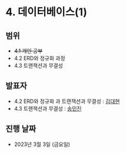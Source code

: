 # 4. 데이터베이스(1)

## 범위

- ~~4.1 개인 공부~~
- 4.2 ERD와 정규화 과정
- 4.3 트랜잭션과 무결성

## 발표자

- 4.2 ERD와 정규화 과 트랜잭션과 무결성 : [김대현](https://github.com/Dev-CS-Study/CS-Study/blob/main/4.%20%EB%8D%B0%EC%9D%B4%ED%84%B0%EB%B2%A0%EC%9D%B4%EC%8A%A4(1)/%EB%8D%B0%EC%9D%B4%ED%84%B0%EB%B2%A0%EC%9D%B4%EC%8A%A4(1)_%EA%B9%80%EB%8C%80%ED%98%84/4.2%20ERD%EC%99%80%20%EC%A0%95%EA%B7%9C%ED%99%94%20%EA%B3%BC%EC%A0%95.md)
- 4.3 트랜잭션과 무결성 : [송민진]()

## 진행 날짜

- 2023년 3월 3일 (금요일)
